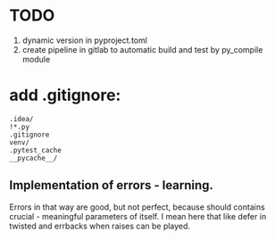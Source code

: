 # TODO
1. dynamic version in pyproject.toml
2. create pipeline in gitlab to automatic build and test by py_compile module

# add .gitignore:
```
.idea/
!*.py
.gitignore
venv/
.pytest_cache
__pycache__/
```
## Implementation of errors - learning.
Errors in that way are good, but not perfect, because should contains crucial - meaningful parameters of itself. I mean here that like defer in twisted and errbacks when raises can be played.
